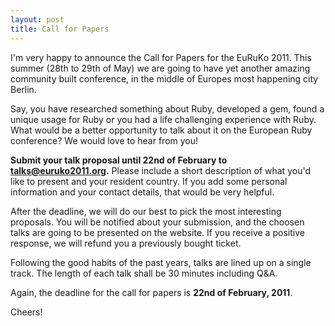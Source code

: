 ```yaml
---
layout: post
title: Call for Papers
---
```


I'm very happy to announce the Call for Papers for the EuRuKo 2011. This summer (28th to 29th of May) we are going to have yet another amazing community built conference, in the middle of Europes most happening city Berlin.

Say, you have researched something about Ruby, developed a gem, found a unique usage for Ruby or you had a life challenging experience with Ruby. What would be a better opportunity to talk about it on the European Ruby conference?
We would love to hear from you!

**Submit your talk proposal until 22nd of February to [talks@euruko2011.org](mailto:talks@euruko2011.org).**
Please include a short description of what you'd like to present and your resident country. If you add some personal information and your contact details, that would be very helpful.

After the deadline, we will do our best to pick the most interesting proposals. You will be notified about your submission, and the choosen talks are going to be presented on the website.
If you receive a positive response, we will refund you a previously bought ticket.

Following the good habits of the past years, talks are lined up on a single track.
The length of each talk shall be 30 minutes including Q&A.

Again, the deadline for the call for papers is **22nd of February, 2011**.

Cheers!